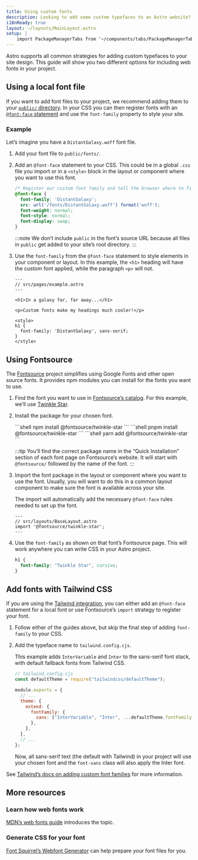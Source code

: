 ```yaml
---
title: Using custom fonts
description: Looking to add some custom typefaces to an Astro website? Use Google Fonts with Fontsource or add a font of your choice.
i18nReady: true
layout: ~/layouts/MainLayout.astro
setup: |
    import PackageManagerTabs from '~/components/tabs/PackageManagerTabs.astro';
---
```


Astro supports all common strategies for adding custom typefaces to your site design. This guide will show you two different options for including web fonts in your project.

## Using a local font file

If you want to add font files to your project, we recommend adding them to your [`public/` directory](/en/core-concepts/project-structure/#public). In your CSS you can then register fonts with an [`@font-face` statement](https://developer.mozilla.org/en-US/docs/Web/CSS/@font-face) and use the `font-family` property to style your site.

### Example

Let’s imagine you have a `DistantGalaxy.woff` font file.

1. Add your font file to `public/fonts/`.

2. Add an `@font-face` statement to your CSS. This could be in a global `.css` file you import or in a `<style>` block in the layout or component where you want to use this font.

    ```css
    /* Register our custom font family and tell the browser where to find it. */
    @font-face {
      font-family: 'DistantGalaxy';
      src: url('/fonts/DistantGalaxy.woff') format('woff');
      font-weight: normal;
      font-style: normal;
      font-display: swap;
    }
    ```

    :::note
    We don’t include `public` in the font’s source URL because all files in `public` get added to your site’s root directory.
    :::

3. Use the `font-family` from the `@font-face` statement to style elements in your component or layout. In this example, the `<h1>` heading will have the custom font applied, while the paragraph `<p>` will not.

    ```astro {10-12}
    ---
    // src/pages/example.astro
    ---

    <h1>In a galaxy far, far away...</h1>

    <p>Custom fonts make my headings much cooler!</p>

    <style>
    h1 {
      font-family: 'DistantGalaxy', sans-serif;
    }
    </style>
    ```

## Using Fontsource

The [Fontsource](https://fontsource.org/) project simplifies using Google Fonts and other open source fonts. It provides npm modules you can install for the fonts you want to use.

1. Find the font you want to use in [Fontsource’s catalog](https://fontsource.org/fonts). For this example, we’ll use [Twinkle Star](https://fontsource.org/fonts/twinkle-star).

2. Install the package for your chosen font.

    <PackageManagerTabs>
      <Fragment slot="npm">
      ```shell
      npm install @fontsource/twinkle-star
      ```
      </Fragment>
      <Fragment slot="pnpm">
      ```shell
      pnpm install @fontsource/twinkle-star
      ```
      </Fragment>
      <Fragment slot="yarn">
      ```shell
      yarn add @fontsource/twinkle-star
      ```
      </Fragment>
    </PackageManagerTabs>

    :::tip
    You’ll find the correct package name in the “Quick Installation” section of each font page on Fontsource’s website. It will start with `@fontsource/` followed by the name of the font.
    :::

3. Import the font package in the layout or component where you want to use the font. Usually, you will want to do this in a common layout component to make sure the font is available across your site.

    The import will automatically add the necessary `@font-face` rules needed to set up the font.

    ```astro
    ---
    // src/layouts/BaseLayout.astro
    import '@fontsource/twinkle-star';
    ---
    ```

4. Use the `font-family` as shown on that font’s Fontsource page. This will work anywhere you can write CSS in your Astro project.

    ```css
    h1 {
      font-family: "Twinkle Star", cursive;
    }
    ```



## Add fonts with Tailwind CSS

If you are using the [Tailwind integration](/en/guides/integrations-guide/tailwind/), you can either add an `@font-face` statement for a local font or use Fontsource’s `import` strategy to register your font.

1. Follow either of the guides above, but skip the final step of adding `font-family` to your CSS.

1.  Add the typeface name to `tailwind.config.cjs`.

    This example adds `InterVariable` and `Inter` to the sans-serif font stack, with default fallback fonts from Tailwind CSS.

    ```js ins={2,8-10}
    // tailwind.config.cjs
    const defaultTheme = require("tailwindcss/defaultTheme");

    module.exports = {
      // ...
      theme: {
        extend: {
          fontFamily: {
            sans: ["InterVariable", "Inter", ...defaultTheme.fontFamily.sans],
          },
        },
      },
      // ...
    };
    ```

    Now, all sans-serif text (the default with Tailwind) in your project will use your chosen font and the `font-sans` class will also apply the Inter font.

See [Tailwind’s docs on adding custom font families](https://tailwindcss.com/docs/font-family#using-custom-values) for more information.

## More resources

### Learn how web fonts work

[MDN’s web fonts guide](https://developer.mozilla.org/en-US/docs/Learn/CSS/Styling_text/Web_fonts) introduces the topic.

### Generate CSS for your font

[Font Squirrel’s Webfont Generator](https://www.fontsquirrel.com/tools/webfont-generator) can help prepare your font files for you.
